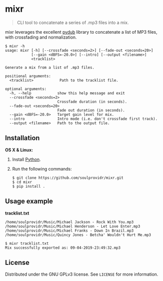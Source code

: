 # mixr
> CLI tool to concatenate a series of .mp3 files into a mix.

mixr leverages the excellent [pydub](https://github.com/xxx/pydub) library to concatenate a list of MP3 files, with crossfading and normalization.

```
$ mixr -h
usage: mixr [-h] [--crossfade <seconds=2>] [--fade-out <seconds=20>]
            [--gain <dBFS=-20.0>] [--intro] [--output <filename>]
            <tracklist>

Generate a mix from a list of .mp3 files.

positional arguments:
  <tracklist>            Path to the tracklist file.

optional arguments:
  -h, --help            show this help message and exit
  --crossfade <seconds=2>
                        Crossfade duration (in seconds).
  --fade-out <seconds=20>
                        Fade out duration (in seconds).
  --gain <dBFS=-20.0>   Target gain level for mix.
  --intro               Intro mode (i.e. don't crossfade first track).
  --output <filename>   Path to the output file.
```

## Installation

**OS X & Linux:**

1. Install [Python](https://www.python.org/downloads/).
2. Run the following commands:

    ```
    $ git clone https://github.com/soulprovidr/mixr.git
    $ cd mixr
    $ pip install .
    ```

## Usage example

**tracklist.txt**
```
/home/soulprovidr/Music/Michael Jackson - Rock With You.mp3
/home/soulprovidr/Music/Michael Henderson - Let Love Enter.mp3
/home/soulprovidr/Music/Michael Franks - Down In Brazil.mp3
/home/soulprovidr/Music/Quincy Jones - Betcha' Wouldn't Hurt Me.mp3
```

```
$ mixr tracklist.txt
Mix successfully exported as: 09-04-2019-23:49:32.mp3
```

## License

Distributed under the GNU GPLv3 license. See ``LICENSE`` for more information.